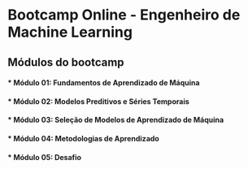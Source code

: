 # Bootcamp Online - Engenheiro de Machine Learning
## Módulos do bootcamp

#### * Módulo 01: Fundamentos de Aprendizado de Máquina

#### * Módulo 02: Modelos Preditivos e Séries Temporais

#### * Módulo 03: Seleção de Modelos de Aprendizado de Máquina

#### * Módulo 04: Metodologias de Aprendizado

#### * Módulo 05: Desafio
